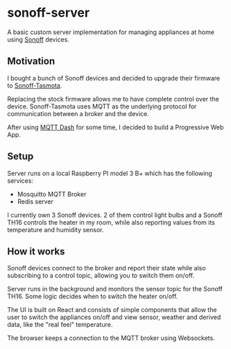 # sonoff-server
A basic custom server implementation for managing appliances at home using [Sonoff](http://sonoff.itead.cc/en/) devices.

## Motivation
I bought a bunch of Sonoff devices and decided to upgrade their firmware to [Sonoff-Tasmota](https://github.com/arendst/Sonoff-Tasmota). 

Replacing the stock firmware allows me to have complete control over the device.
Sonoff-Tasmota uses MQTT as the underlying protocol for communication between a broker and the device.

After using [MQTT Dash](https://play.google.com/store/apps/details?id=net.routix.mqttdash&hl=en) for some time, I decided to build a Progressive Web App.

## Setup
Server runs on a local Raspberry PI model 3 B+ which has the following services:
- Mosquitto MQTT Broker
- Redis server

I currently own 3 Sonoff devices. 2 of them control light bulbs and a Sonoff TH16 controls the heater in my room, while also reporting values from its temperature and humidity sensor.

## How it works
Sonoff devices connect to the broker and report their state while also subscribing to a control topic, allowing you to switch them on/off.

Server runs in the background and monitors the sensor topic for the Sonoff TH16. Some logic decides when to switch the heater on/off.

The UI is built on React and consists of simple components that allow the user to switch the appliances on/off and view sensor, weather and derived data, like the "real feel" temperature.

The browser keeps a connection to the MQTT broker using Websockets.

